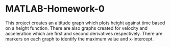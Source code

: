 # MATLAB-Homework-0
This project creates an altitude graph which plots height against time based on a height function. There are also graphs created for velocity and acceleration which are first and second derivatives respectively. There are markers on each graph to identify the maximum value and x-intercept.
